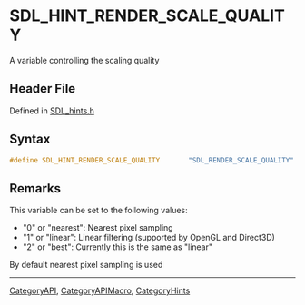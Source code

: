 # SDL_HINT_RENDER_SCALE_QUALITY

A variable controlling the scaling quality

## Header File

Defined in [SDL_hints.h](https://github.com/libsdl-org/SDL/blob/SDL2/include/SDL_hints.h)

## Syntax

```c
#define SDL_HINT_RENDER_SCALE_QUALITY       "SDL_RENDER_SCALE_QUALITY"
```

## Remarks

This variable can be set to the following values:

- "0" or "nearest": Nearest pixel sampling
- "1" or "linear": Linear filtering (supported by OpenGL and Direct3D)
- "2" or "best": Currently this is the same as "linear"

By default nearest pixel sampling is used





----
[CategoryAPI](CategoryAPI), [CategoryAPIMacro](CategoryAPIMacro), [CategoryHints](CategoryHints)

